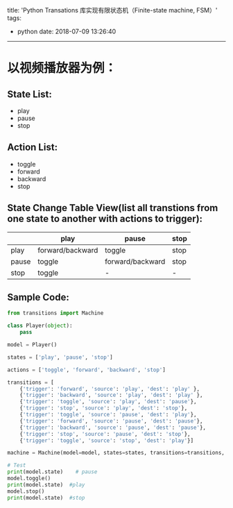 title: 'Python Transations 库实现有限状态机（Finite-state machine, FSM）'
tags:
  - python
date: 2018-07-09 13:26:40
---


# 以视频播放器为例：

## State List:
- play
- pause
- stop

## Action List:
- toggle
- forward
- backward
- stop

## State Change Table View(list all transtions from one state to another with actions to trigger):
|       | play            | pause            | stop |
|-------|------------------|------------------|------|
| play | forward/backward | toggle           | stop |
| pause | toggle           | forward/backward | stop |
| stop  | toggle           |         -        |   -  |


## Sample Code:
```python
from transitions import Machine

class Player(object):
    pass

model = Player()

states = ['play', 'pause', 'stop']

actions = ['toggle', 'forward', 'backward', 'stop']

transitions = [
    {'trigger': 'forward', 'source': 'play', 'dest': 'play' },
    {'trigger': 'backward', 'source': 'play', 'dest': 'play' },
    {'trigger': 'toggle', 'source': 'play', 'dest': 'pause'},
    {'trigger': 'stop', 'source': 'play', 'dest': 'stop'},
    {'trigger': 'toggle', 'source': 'pause', 'dest': 'play'},
    {'trigger': 'forward', 'source': 'pause', 'dest': 'pause'},
    {'trigger': 'backward', 'source': 'pause', 'dest': 'pause'},
    {'trigger': 'stop', 'source': 'pause', 'dest': 'stop'},
    {'trigger': 'toggle', 'source': 'stop', 'dest': 'play'}]

machine = Machine(model=model, states=states, transitions=transitions, initial='pause')

# Test
print(model.state)    # pause
model.toggle()
print(model.state)  #play
model.stop()
print(model.state)  #stop
```



